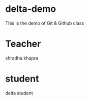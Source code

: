 # delta-demo
This is the demo of  Git &amp; Github class
# Teacher
shradha khapra
# student
delta student
